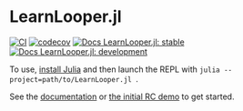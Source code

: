 # LearnLooper.jl

[![CI](https://github.com/hannahilea/LearnLooper/actions/workflows/LearnLooper_CI.yml/badge.svg)](https://github.com/hannahilea/LearnLooper/actions/workflows/LearnLooper_CI.yml)
[![codecov](https://codecov.io/gh/hannahilea/LearnLooper/branch/main/graph/badge.svg?token=TODO)](https://app.codecov.io/gh/hannahilea/LearnLooper)
[![Docs LearnLooper.jl: stable](https://img.shields.io/badge/LearnLooper.jl_docs-stable-blue.svg)](https://hannahilea.github.io/LearnLooper/LearnLooper/stable)
[![Docs LearnLooper.jl: development](https://img.shields.io/badge/LearnLooper.jl_docs-dev-blue.svg)](https://hannahilea.github.io/LearnLooper/LearnLooper/dev)


To use, [install Julia](https://julialang.org/downloads/#install_julia) and then launch the REPL with `julia --project=path/to/LearnLooper.jl `. 

See the [documentation](TODO) or [the initial RC demo](../demos/2024-02-22) to get started.
